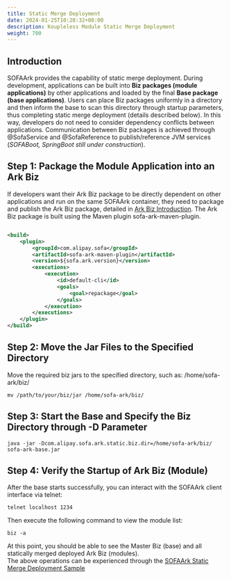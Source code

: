 ```yaml
---
title: Static Merge Deployment
date: 2024-01-25T10:28:32+08:00
description: Koupleless Module Static Merge Deployment
weight: 700
---
```


## Introduction

SOFAArk provides the capability of static merge deployment. During development, applications can be built into **Biz packages (module applications)** by other applications and loaded by the final **Base package (base applications)**.
Users can place Biz packages uniformly in a directory and then inform the base to scan this directory through startup parameters, thus completing static merge deployment (details described below). In this way, developers do not need to consider dependency conflicts between applications. Communication between Biz packages is achieved through @SofaService and @SofaReference to publish/reference JVM services (_SOFABoot, SpringBoot still under construction_).


## Step 1: Package the Module Application into an Ark Biz

If developers want their Ark Biz package to be directly dependent on other applications and run on the same SOFAArk container, they need to package and publish the Ark Biz package, 
detailed in [Ark Biz Introduction](https://www.sofastack.tech/projects/sofa-boot/sofa-ark-ark-biz/). The Ark Biz package is built using the Maven plugin sofa-ark-maven-plugin.

```xml

<build>
    <plugin>
        <groupId>com.alipay.sofa</groupId>
        <artifactId>sofa-ark-maven-plugin</artifactId>
        <version>${sofa.ark.version}</version>
        <executions>
            <execution>
                <id>default-cli</id>
                <goals>
                    <goal>repackage</goal>
                </goals>
            </execution>
        </executions>
    </plugin>
</build>
```

## Step 2: Move the Jar Files to the Specified Directory

Move the required biz jars to the specified directory, such as: /home/sofa-ark/biz/

```shell
mv /path/to/your/biz/jar /home/sofa-ark/biz/
```

## Step 3: Start the Base and Specify the Biz Directory through -D Parameter

```shell
java -jar -Dcom.alipay.sofa.ark.static.biz.dir=/home/sofa-ark/biz/ sofa-ark-base.jar
```

## Step 4: Verify the Startup of Ark Biz (Module)

After the base starts successfully, you can interact with the SOFAArk client interface via telnet:

```shell
telnet localhost 1234
```

Then execute the following command to view the module list:

```shell
biz -a
```

At this point, you should be able to see the Master Biz (base) and all statically merged deployed Ark Biz (modules).<br/>
The above operations can be experienced through the [SOFAArk Static Merge Deployment Sample](https://github.com/koupleless/samples/blob/master/springboot-samples/web/tomcat/README.md#%E5%AE%9E%E9%AA%8C%E5%86%85%E5%AE%B9(%E9%9D%99%E6%80%81%E5%90%88%E5%B9%B6%E9%83%A8%E7%BD%B2))

<br/>
<br/>
